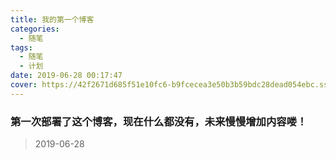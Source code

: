 ```yaml
---
title: 我的第一个博客
categories:
  - 随笔
tags:
  - 随笔
  - 计划
date: 2019-06-28 00:17:47
cover: https://42f2671d685f51e10fc6-b9fcecea3e50b3b59bdc28dead054ebc.ssl.cf5.rackcdn.com/illustrations/super_thank_you_obwk.svg
---
```


### 第一次部署了这个博客，现在什么都没有，未来慢慢增加内容喽！

> 2019-06-28
